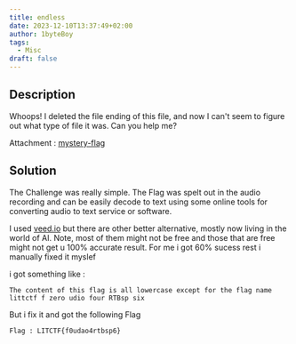 ```yaml
---
title: endless
date: 2023-12-10T13:37:49+02:00
author: 1byteBoy
tags:
  - Misc
draft: false
---
```


## Description

Whoops! I deleted the file ending of this file, and now I can't seem to figure out what type of file it was. Can you help me?

Attachment : [mystery-flag](https://drive.google.com/uc?export=download&id=1U058TsqW-IQbASUBgnZ__si3rXhCG5SS&name=mystery-flag)

## Solution

The Challenge was really simple. The Flag was spelt out in the audio recording and can be easily decode to text using some online tools for converting audio to text service or software.

I used [veed.io](https://www.veed.io/) but there are other better alternative, mostly now living in the world of AI. Note, most of them might not be free and those that are free might not get u 100% accurate result. For me i got 60% sucess rest i manually fixed it myslef

i got something like :

```
The content of this flag is all lowercase except for the flag name littctf f zero udio four RTBsp six
```

But i fix it and got the following Flag

```
Flag : LITCTF{f0udao4rtbsp6}
```